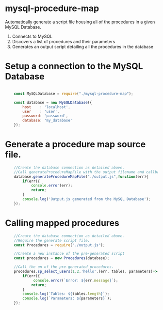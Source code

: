# mysql-procedure-map

Automatically generate a script file housing all of the procedures in a given MySQL Database.

1. Connects to MySQL
2. Discovers a list of procedures and their parameters
3. Generates an output script detailing all the procedures in the database


# Setup a connection to the MySQL Database
```javascript

    const MySQLDatabase = require("./mysql-procedure-map");

    const database = new MySQLDatabase({
        host    : 'localhost',
        user    : 'user',
        password: 'password',
        database: 'my_database'
    });
```

# Generate a procedure map source file.

```javascript
    //Create the database connection as detailed above.
    //Call generateProcedureMapFile with the output filename and callback function.
    database.generateProcedureMapFile("./output.js",function(err){
        if(err){
            console.error(err);
            return;
        }
        console.log('Output.js generated from the MySQL Database');
    });
```

# Calling mapped procedures

```javascript
    //Create the database connection as detailed above.
    //Require the generate script file.
    const Procedures = require("./output.js");

    //Create a new instance of the pre-generated script
    const procedures = new Procedures(database);

    //Call the on of the pre-generated procedures.
    procedures.sp_select_users(1,2,'hello',(err, tables, parameters)=>{
        if(err){
             console.error(`Error: ${err.message}`);
            return;
        }
        console.log(`Tables: ${tables.length}`);
        console.log(`Parameters: ${parameters}`);
    });

```